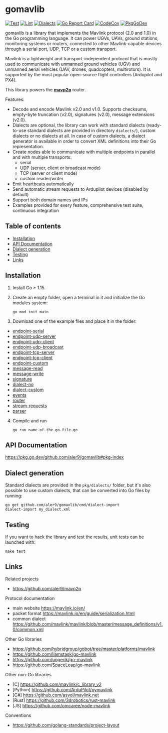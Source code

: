 
# gomavlib

[![Test](https://github.com/aler9/gomavlib/workflows/test/badge.svg)](https://github.com/aler9/gomavlib/actions?query=workflow:test)
[![Lint](https://github.com/aler9/gomavlib/workflows/lint/badge.svg)](https://github.com/aler9/gomavlib/actions?query=workflow:lint)
[![Dialects](https://github.com/aler9/gomavlib/workflows/dialects/badge.svg)](https://github.com/aler9/gomavlib/actions?query=workflow:dialects)
[![Go Report Card](https://goreportcard.com/badge/github.com/aler9/gomavlib)](https://goreportcard.com/report/github.com/aler9/gomavlib)
[![CodeCov](https://codecov.io/gh/aler9/gomavlib/branch/main/graph/badge.svg)](https://codecov.io/gh/aler9/gomavlib/branch/main)
[![PkgGoDev](https://pkg.go.dev/badge/github.com/aler9/gomavlib)](https://pkg.go.dev/github.com/aler9/gomavlib#pkg-index)

gomavlib is a library that implements the Mavlink protocol (2.0 and 1.0) in the Go programming language. It can power UGVs, UAVs, ground stations, monitoring systems or routers, connected to other Mavlink-capable devices through a serial port, UDP, TCP or a custom transport.

Mavlink is a lightweight and transport-independent protocol that is mostly used to communicate with unmanned ground vehicles (UGV) and unmanned aerial vehicles (UAV, drones, quadcopters, multirotors). It is supported by the most popular open-source flight controllers (Ardupilot and PX4).

This library powers the [**mavp2p**](https://github.com/aler9/mavp2p) router.

Features:

* Decode and encode Mavlink v2.0 and v1.0. Supports checksums, empty-byte truncation (v2.0), signatures (v2.0), message extensions (v2.0).
* Dialects are optional, the library can work with standard dialects (ready-to-use standard dialects are provided in directory `dialects/`), custom dialects or no dialects at all. In case of custom dialects, a dialect generator is available in order to convert XML definitions into their Go representation.
* Create nodes able to communicate with multiple endpoints in parallel and with multiple transports:
  * serial
  * UDP (server, client or broadcast mode)
  * TCP (server or client mode)
  * custom reader/writer
* Emit heartbeats automatically
* Send automatic stream requests to Ardupilot devices (disabled by default)
* Support both domain names and IPs
* Examples provided for every feature, comprehensive test suite, continuous integration

## Table of contents

* [Installation](#installation)
* [API Documentation](#api-documentation)
* [Dialect generation](#dialect-generation)
* [Testing](#testing)
* [Links](#links)

## Installation

1. Install Go &ge; 1.15.

2. Create an empty folder, open a terminal in it and initialize the Go modules system:

   ```
   go mod init main
   ```

3. Download one of the example files and place it in the folder:

  * [endpoint-serial](examples/endpoint-serial/main.go)
  * [endpoint-udp-server](examples/endpoint-udp-server/main.go)
  * [endpoint-udp-client](examples/endpoint-udp-client/main.go)
  * [endpoint-udp-broadcast](examples/endpoint-udp-broadcast/main.go)
  * [endpoint-tcp-server](examples/endpoint-tcp-server/main.go)
  * [endpoint-tcp-client](examples/endpoint-tcp-client/main.go)
  * [endpoint-custom](examples/endpoint-custom/main.go)
  * [message-read](examples/message-read/main.go)
  * [message-write](examples/message-write/main.go)
  * [signature](examples/signature/main.go)
  * [dialect-no](examples/dialect-no/main.go)
  * [dialect-custom](examples/dialect-custom/main.go)
  * [events](examples/events/main.go)
  * [router](examples/router/main.go)
  * [stream-requests](examples/stream-requests/main.go)
  * [parser](examples/parser/main.go)

4. Compile and run

   ```
   go run name-of-the-go-file.go
   ```

## API Documentation

https://pkg.go.dev/github.com/aler9/gomavlib#pkg-index

## Dialect generation

Standard dialects are provided in the `pkg/dialects/` folder, but it's also possible to use custom dialects, that can be converted into Go files by running:

```
go get github.com/aler9/gomavlib/cmd/dialect-import
dialect-import my_dialect.xml
```

## Testing

If you want to hack the library and test the results, unit tests can be launched with:

```
make test
```

## Links

Related projects

* https://github.com/aler9/mavp2p

Protocol documentation

* main website https://mavlink.io/en/
* packet format https://mavlink.io/en/guide/serialization.html
* common dialect https://github.com/mavlink/mavlink/blob/master/message_definitions/v1.0/common.xml

Other Go libraries

* https://github.com/hybridgroup/gobot/tree/master/platforms/mavlink
* https://github.com/liamstask/go-mavlink
* https://github.com/ungerik/go-mavlink
* https://github.com/SpaceLeap/go-mavlink

Other non-Go libraries

* [C] https://github.com/mavlink/c_library_v2
* [Python] https://github.com/ArduPilot/pymavlink
* [C#] https://github.com/asvol/mavlink.net
* [Rust] https://github.com/3drobotics/rust-mavlink
* [JS] https://github.com/omcaree/node-mavlink

Conventions

* https://github.com/golang-standards/project-layout
